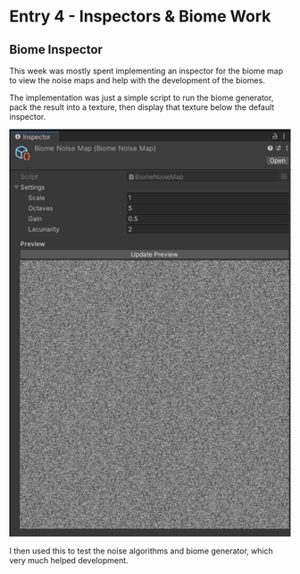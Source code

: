 # Entry 4 - Inspectors & Biome Work
## Biome Inspector
This week was mostly spent implementing an inspector for the biome map to view the noise maps
and help with the development of the biomes.

The implementation was just a simple script to run the biome generator,
pack the result into a texture, then display that texture below the default inspector.

![Biome Inspector](./entry4/biome_inspector.png)

I then used this to test the noise algorithms and biome generator, which very much helped development.
